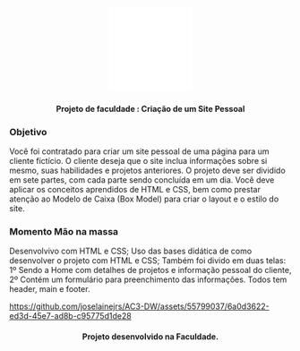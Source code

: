 
<p align="center">
  <img  src="https://github.com/joselainejrs/AC3-DW/blob/main/logo.jpeg" width="150px" alt="Imagem">
</p>

<h4 align="center">
Projeto de faculdade : Criação de um Site Pessoal
</h4>

### Objetivo

Você foi contratado para criar um site pessoal de uma página para um cliente fictício. 
O cliente deseja que o site inclua informações sobre si mesmo, suas habilidades e projetos anteriores. 
O projeto deve ser dividido em sete partes, com cada parte sendo concluída em um dia. 
Você deve aplicar os conceitos aprendidos de HTML e CSS, bem como prestar atenção ao Modelo de Caixa (Box Model) 
para criar o layout e o estilo do site.

### Momento Mão na massa

Desenvolvivo com HTML e CSS;
Uso das bases didática de como desenvolver o projeto com HTML e CSS;
Também foi divido em duas telas:
1º Sendo a Home com detalhes de projetos e informação pessoal do cliente,
2º Contém um formulário para preenchimento das informações.
Todos tem header, main e footer.

https://github.com/joselainejrs/AC3-DW/assets/55799037/6a0d3622-ed3d-45e7-ad8b-c95775d1de28

<h4 align="center">
Projeto desenvolvido na Faculdade.
</h4>
